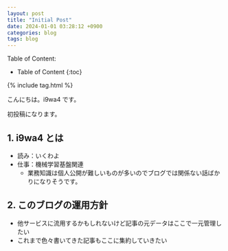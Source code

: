 ```yaml
---
layout: post
title: "Initial Post"
date: 2024-01-01 03:28:12 +0900
categories: blog
tags: blog
---
```


Table of Content:
- Table of Content
{:toc}

{% include tag.html %}

<!-- # h1 -->

こんにちは。i9wa4 です。

初投稿になります。

## 1. i9wa4 とは

- 読み：いくわよ
- 仕事：機械学習基盤関連
    - 業務知識は個人公開が難しいものが多いのでブログでは関係ない話ばかりになりそうです。

## 2. このブログの運用方針

- 他サービスに流用するかもしれないけど記事の元データはここで一元管理したい
- これまで色々書いてきた記事もここに集約していきたい
